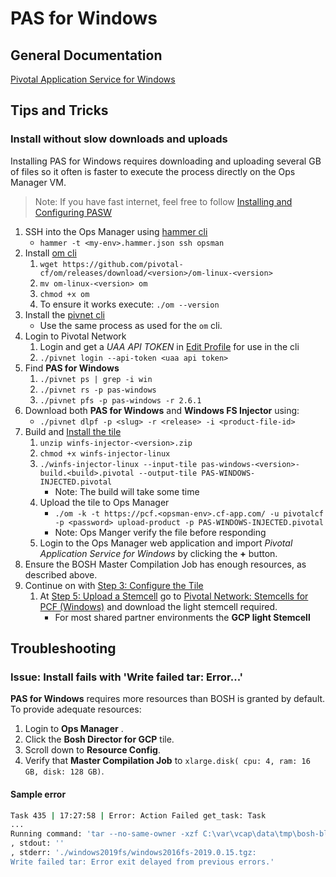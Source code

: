 # PAS for Windows

## General Documentation

[Pivotal Application Service for Windows](https://docs.pivotal.io/pivotalcf/current/windows/index.html)

## Tips and Tricks

### Install without slow downloads and uploads

Installing PAS for Windows requires downloading and uploading several GB of files so it often is faster to execute the process directly on the Ops Manager VM.

> Note: If you have fast internet, feel free to follow [Installing and Configuring PASW](https://docs.pivotal.io/pivotalcf/current/windows/installing.html)

1. SSH into the Ops Manager using [hammer cli](https://github.com/pivotal/hammer)
   - `hammer -t <my-env>.hammer.json ssh opsman`
2. Install [om cli](https://github.com/pivotal-cf/om/releases)
   1. `wget https://github.com/pivotal-cf/om/releases/download/<version>/om-linux-<version>`
   2. `mv om-linux-<version> om`
   3. `chmod +x om`
   4. To ensure it works execute: `./om --version`
3. Install the [pivnet cli](https://github.com/pivotal-cf/pivnet-cli/releases)
   - Use the same process as used for the `om` cli.
4. Login to Pivotal Network
   1. Login and get a _UAA API TOKEN_ in [Edit Profile](https://network.pivotal.io/users/dashboard/edit-profile) for use in the cli
   2. `./pivnet login --api-token <uaa api token>`
5. Find **PAS for Windows**
   1. `./pivnet ps | grep -i win`
   2. `./pivnet rs -p pas-windows`
   3. `./pivnet pfs -p pas-windows -r 2.6.1`
6. Download both **PAS for Windows** and **Windows FS Injector** using:
   - `./pivnet dlpf -p <slug> -r <release> -i <product-file-id>`
7. Build and [Install the tile](https://docs.pivotal.io/pivotalcf/current/windows/installing.html)
   1. `unzip winfs-injector-<version>.zip`
   2. `chmod +x winfs-injector-linux`
   3. `./winfs-injector-linux --input-tile pas-windows-<version>-build.<build>.pivotal --output-tile PAS-WINDOWS-INJECTED.pivotal`
       - Note: The build will take some time
   4. Upload the tile to Ops Manager
       - `./om -k -t https://pcf.<opsman-env>.cf-app.com/ -u pivotalcf -p <password> upload-product -p PAS-WINDOWS-INJECTED.pivotal`
       - Note: Ops Manger verify the file before responding
   5. Login to the Ops Manager web application and import _Pivotal Application Service for Windows_ by clicking the **+** button.
8. Ensure the BOSH Master Compilation Job has enough resources, as described above.
9. Continue on with [Step 3: Configure the Tile](https://docs.pivotal.io/pivotalcf/current/windows/installing.html#config)
   1. At [Step 5: Upload a Stemcell](https://docs.pivotal.io/pivotalcf/current/windows/installing.html#stemcells) go to [Pivotal Network: Stemcells for PCF (Windows)](https://network.pivotal.io/products/stemcells-windows-server) and download the light stemcell required.
       - For most shared partner environments the **GCP light Stemcell**

## Troubleshooting

### Issue: Install fails with 'Write failed tar: Error...'

**PAS for Windows** requires more resources than BOSH is granted by default. To provide adequate resources:

1. Login to **Ops Manager** .
2. Click the **Bosh Director for GCP** tile.
3. Scroll down to **Resource Config**.  
4. Verify that **Master Compilation Job** to `xlarge.disk( cpu: 4, ram: 16 GB, disk: 128 GB)`.

#### Sample error

```bash
Task 435 | 17:27:58 | Error: Action Failed get_task: Task 
...
Running command: 'tar --no-same-owner -xzf C:\var\vcap\data\tmp\bosh-blobstore-externalBlobstore-Get558405054 -C \var\vcap\data\compile/windows2019fs-bosh-agent-unpack'
, stdout: ''
, stderr: './windows2019fs/windows2016fs-2019.0.15.tgz: 
Write failed tar: Error exit delayed from previous errors.'
```
